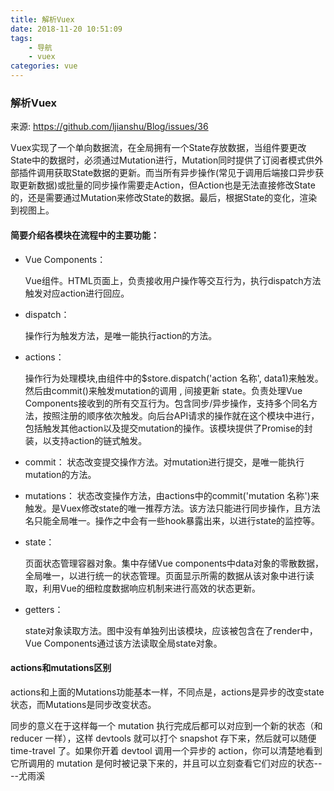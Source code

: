 ```yaml
---
title: 解析Vuex
date: 2018-11-20 10:51:09
tags:
	- 导航
    - vuex
categories: vue
---
```


### 解析Vuex

来源: https://github.com/ljianshu/Blog/issues/36

Vuex实现了一个单向数据流，在全局拥有一个State存放数据，当组件要更改State中的数据时，必须通过Mutation进行，Mutation同时提供了订阅者模式供外部插件调用获取State数据的更新。而当所有异步操作(常见于调用后端接口异步获取更新数据)或批量的同步操作需要走Action，但Action也是无法直接修改State的，还是需要通过Mutation来修改State的数据。最后，根据State的变化，渲染到视图上。

#### 简要介绍各模块在流程中的主要功能：

- Vue Components：

	Vue组件。HTML页面上，负责接收用户操作等交互行为，执行dispatch方法触发对应action进行回应。

- dispatch：

	操作行为触发方法，是唯一能执行action的方法。

- actions：
 
	操作行为处理模块,由组件中的$store.dispatch('action 名称', data1)来触发。然后由commit()来触发mutation的调用 , 间接更新 state。负责处理Vue Components接收到的所有交互行为。包含同步/异步操作，支持多个同名方法，按照注册的顺序依次触发。向后台API请求的操作就在这个模块中进行，包括触发其他action以及提交mutation的操作。该模块提供了Promise的封装，以支持action的链式触发。

- commit：
	状态改变提交操作方法。对mutation进行提交，是唯一能执行mutation的方法。

- mutations：
	状态改变操作方法，由actions中的commit('mutation 名称')来触发。是Vuex修改state的唯一推荐方法。该方法只能进行同步操作，且方法名只能全局唯一。操作之中会有一些hook暴露出来，以进行state的监控等。

- state：

	页面状态管理容器对象。集中存储Vue components中data对象的零散数据，全局唯一，以进行统一的状态管理。页面显示所需的数据从该对象中进行读取，利用Vue的细粒度数据响应机制来进行高效的状态更新。

- getters：

	state对象读取方法。图中没有单独列出该模块，应该被包含在了render中，Vue Components通过该方法读取全局state对象。

#### actions和mutations区别

actions和上面的Mutations功能基本一样，不同点是，actions是异步的改变state状态，而Mutations是同步改变状态。

同步的意义在于这样每一个 mutation 执行完成后都可以对应到一个新的状态（和 reducer 一样），这样 devtools 就可以打个 snapshot 存下来，然后就可以随便 time-travel 了。如果你开着 devtool 调用一个异步的 action，你可以清楚地看到它所调用的 mutation 是何时被记录下来的，并且可以立刻查看它们对应的状态----尤雨溪